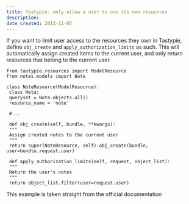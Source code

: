 ```yaml
---
title: Tastypie: only allow a user to use its own resources
description: 
date_created: 2013-11-05
---
```


If you want to limit user access to the resources they own in Tastypie, define `obj_create` and `apply_authorization_limits` as such. This will automatically assign created items to the current user, and only return resources that belong to the current user.

```
from tastypie.resources import ModelResource
from notes.models import Note

class NoteResource(ModelResource):
 class Meta:
 queryset = Note.objects.all()
 resource_name = 'note'

 #...

 def obj_create(self, bundle, **kwargs):
 """
 Assign created notes to the current user
 """
 return super(NoteResource, self).obj_create(bundle, user=bundle.request.user)

 def apply_authorization_limits(self, request, object_list):
 """
 Return the user's notes
 """
 return object_list.filter(user=request.user)
```

This example is taken straight from the official documentation


